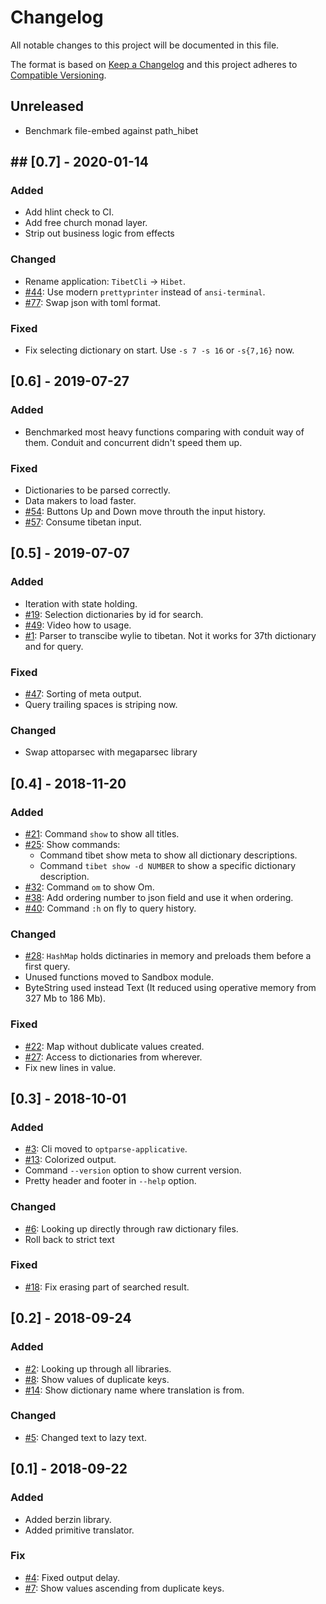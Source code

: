 # Changelog

All notable changes to this project will be documented in this file.

The format is based on [Keep a Changelog](http://keepachangelog.com/en/1.0.0/)
and this project adheres to
[Compatible Versioning](https://github.com/staltz/comver).

## Unreleased

* Benchmark file-embed against path_hibet

## ## [0.7] - 2020-01-14

### Added

* Add hlint check to CI.
* Add free church monad layer.
* Strip out business logic from effects

### Changed

* Rename application: `TibetCli` -> `Hibet`.
* [#44](https://github.com/willbasky/Hibet/issues/44):
  Use modern `prettyprinter` instead of `ansi-terminal`.
* [#77](https://github.com/willbasky/Hibet/issues/77):
  Swap json with toml format.

### Fixed

* Fix selecting dictionary on start. Use `-s 7 -s 16` or `-s{7,16}` now.

## [0.6] - 2019-07-27

### Added

* Benchmarked most heavy functions comparing with conduit way of them. Conduit and concurrent didn't speed them up.

### Fixed

* Dictionaries to be parsed correctly.
* Data makers to load faster.
* [#54](https://github.com/willbasky/Hibet/issues/54):
  Buttons Up and Down move throuth the input history.
* [#57](https://github.com/willbasky/Hibet/issues/57):
  Consume tibetan input.

## [0.5] - 2019-07-07

### Added

* Iteration with state holding.
* [#19](https://github.com/willbasky/Hibet/issues/19):
  Selection dictionaries by id for search.
* [#49](https://github.com/willbasky/Hibet/issues/49):
  Video how to usage.
* [#1](https://github.com/willbasky/Hibet/issues/1):
  Parser to transcibe wylie to tibetan. Not it works for 37th dictionary and for query.

### Fixed

* [#47](https://github.com/willbasky/Hibet/issues/47):
  Sorting of meta output.
* Query trailing spaces is striping now.

### Changed

* Swap attoparsec with megaparsec library

## [0.4] - 2018-11-20

### Added

* [#21](https://github.com/willbasky/Hibet/issues/21):
  Command `show` to show all titles.
* [#25](https://github.com/willbasky/Hibet/issues/25):
  Show commands:
  * Command tibet show meta to show all dictionary descriptions.
  * Command `tibet show -d NUMBER` to show a specific dictionary description.
* [#32](https://github.com/willbasky/Hibet/issues/32):
  Command `om` to show Om.
* [#38](https://github.com/willbasky/Hibet/issues/38):
  Add ordering number to json field and use it when ordering.
* [#40](https://github.com/willbasky/Hibet/issues/40):
  Command `:h` on fly to query history.

### Changed

* [#28](https://github.com/willbasky/Hibet/issues/28):
  `HashMap` holds dictinaries in memory and preloads them before a first query.
* Unused functions moved to Sandbox module.
* ByteString used instead Text (It reduced using operative memory from 327 Mb to 186 Mb).

### Fixed

* [#22](https://github.com/willbasky/Hibet/issues/22):
  Map without dublicate values created.
* [#27](https://github.com/willbasky/Hibet/issues/27):
  Access to dictionaries from wherever.
* Fix new lines in value.

## [0.3] - 2018-10-01

### Added

* [#3](https://github.com/willbasky/Hibet/issues/3):
  Cli moved to `optparse-applicative`.
* [#13](https://github.com/willbasky/Hibet/issues/13):
  Colorized output.
* Command `--version` option to show current version.
* Pretty header and footer in `--help` option.

### Changed

* [#6](https://github.com/willbasky/Hibet/issues/6):
  Looking up directly through raw dictionary files.
* Roll back to strict text

### Fixed

* [#18](https://github.com/willbasky/Hibet/issues/18):
  Fix erasing part of searched result.

## [0.2] - 2018-09-24

### Added

* [#2](https://github.com/willbasky/Hibet/issues/2):
  Looking up through all libraries.
* [#8](https://github.com/willbasky/Hibet/issues/8):
  Show values of duplicate keys.
* [#14](https://github.com/willbasky/Hibet/issues/14):
  Show dictionary name where translation is from.

### Changed

* [#5](https://github.com/willbasky/Hibet/issues/5):
  Changed text to lazy text.

## [0.1] - 2018-09-22

### Added

* Added berzin library.
* Added primitive translator.

### Fix

* [#4](https://github.com/willbasky/Hibet/issues/4):
  Fixed output delay.
* [#7](https://github.com/willbasky/Hibet/issues/7):
  Show values ascending from duplicate keys.
